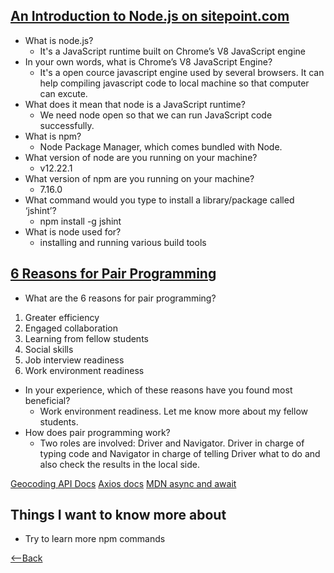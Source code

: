## [An Introduction to Node.js on sitepoint.com](https://www.sitepoint.com/an-introduction-to-node-js/)
* What is node.js?
  * It's a JavaScript runtime built on Chrome’s V8 JavaScript engine
* In your own words, what is Chrome’s V8 JavaScript Engine?
  * It's a open cource javascript engine used by several browsers. It can help compiling javascript code to local machine so that computer can excute.
* What does it mean that node is a JavaScript runtime?
  * We need node open so that we can run JavaScript code successfully.
* What is npm?
  * Node Package Manager, which comes bundled with Node.
* What version of node are you running on your machine?
  * v12.22.1
* What version of npm are you running on your machine?
  * 7.16.0
* What command would you type to install a library/package called ‘jshint’?
  * npm install -g jshint
* What is node used for?
  * installing and running various build tools

## [6 Reasons for Pair Programming](https://www.codefellows.org/blog/6-reasons-for-pair-programming/)
* What are the 6 reasons for pair programming?
 1. Greater efficiency
 2. Engaged collaboration
 3. Learning from fellow students
 4. Social skills
 5. Job interview readiness
 6. Work environment readiness
* In your experience, which of these reasons have you found most beneficial?
  * Work environment readiness. Let me know more about my fellow students.
* How does pair programming work?
  * Two roles are involved: Driver and Navigator. Driver in charge of typing code and Navigator in charge of telling Driver what to do and also check the results in the local side.

[Geocoding API Docs](https://locationiq.com/)
[Axios docs](https://www.npmjs.com/package/axios)
[MDN async and await](https://developer.mozilla.org/en-US/docs/Learn/JavaScript/Asynchronous/Async_await)

## Things I want to know more about
* Try to learn more npm commands

[<--Back](README.md)